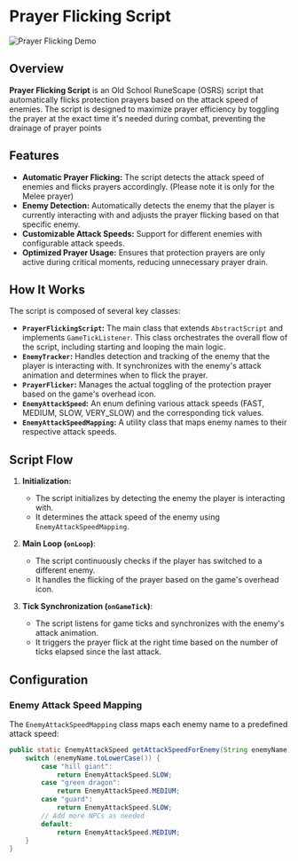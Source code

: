 # Prayer Flicking Script

![Prayer Flicking Demo](media/PrayFlickDemo.gif)


## Overview

**Prayer Flicking Script** is an Old School RuneScape (OSRS) script that automatically flicks protection prayers based on the attack speed of enemies. The script is designed to maximize prayer efficiency by toggling the prayer at the exact time it's needed during combat, preventing the drainage of prayer points

## Features

- **Automatic Prayer Flicking:** The script detects the attack speed of enemies and flicks prayers accordingly. (Please note it is only for the Melee prayer)
- **Enemy Detection:** Automatically detects the enemy that the player is currently interacting with and adjusts the prayer flicking based on that specific enemy.
- **Customizable Attack Speeds:** Support for different enemies with configurable attack speeds.
- **Optimized Prayer Usage:** Ensures that protection prayers are only active during critical moments, reducing unnecessary prayer drain.

## How It Works

The script is composed of several key classes:

- **`PrayerFlickingScript`:** The main class that extends `AbstractScript` and implements `GameTickListener`. This class orchestrates the overall flow of the script, including starting and looping the main logic.
- **`EnemyTracker`:** Handles detection and tracking of the enemy that the player is interacting with. It synchronizes with the enemy's attack animation and determines when to flick the prayer.
- **`PrayerFlicker`:** Manages the actual toggling of the protection prayer based on the game's overhead icon.
- **`EnemyAttackSpeed`:** An enum defining various attack speeds (FAST, MEDIUM, SLOW, VERY_SLOW) and the corresponding tick values.
- **`EnemyAttackSpeedMapping`:** A utility class that maps enemy names to their respective attack speeds.

## Script Flow

1. **Initialization:** 
   - The script initializes by detecting the enemy the player is interacting with.
   - It determines the attack speed of the enemy using `EnemyAttackSpeedMapping`.

2. **Main Loop (`onLoop`)**:
   - The script continuously checks if the player has switched to a different enemy.
   - It handles the flicking of the prayer based on the game's overhead icon.

3. **Tick Synchronization (`onGameTick`)**:
   - The script listens for game ticks and synchronizes with the enemy's attack animation.
   - It triggers the prayer flick at the right time based on the number of ticks elapsed since the last attack.

## Configuration

### Enemy Attack Speed Mapping

The `EnemyAttackSpeedMapping` class maps each enemy name to a predefined attack speed:

```java
public static EnemyAttackSpeed getAttackSpeedForEnemy(String enemyName) {
    switch (enemyName.toLowerCase()) {
        case "hill giant":
            return EnemyAttackSpeed.SLOW;
        case "green dragon":
            return EnemyAttackSpeed.MEDIUM;
        case "guard":
            return EnemyAttackSpeed.SLOW;
        // Add more NPCs as needed
        default:
            return EnemyAttackSpeed.MEDIUM;
    }
}
